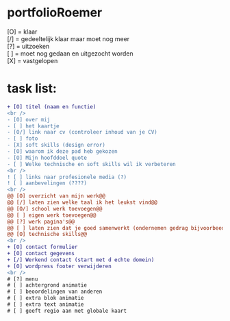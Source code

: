 # portfolioRoemer
[O] = klaar <br>
[/] = gedeeltelijk klaar maar moet nog meer <br>
[?] = uitzoeken <br>
[ ] = moet nog gedaan en uitgezocht worden <br> 
[X] = vastgelopen
# task list:
```diff
+ [O] titel (naam en functie)
<br />
- [O] over mij
- [ ] het kaartje
- [O/] link naar cv (controleer inhoud van je CV)
- [ ] foto
- [X] soft skills (design error)
- [O] waarom ik deze pad heb gekozen
- [O] Mijn hoofddoel quote
- [ ] Welke technische en soft skills wil ik verbeteren
<br />
! [ ] links naar profesionele media (?)
! [ ] aanbevelingen (????)
<br />
@@ [O] overzicht van mijn werk@@
@@ [/] laten zien welke taal ik het leukst vind@@
@@ [O/] school werk toevoegen@@
@@ [ ] eigen werk toevoegen@@
@@ [?] werk pagina's@@
@@ [ ] laten zien dat je goed samenwerkt (ondernemen gedrag bijvoorbeed)@@
@@ [O] technische skills@@ 
<br />
+ [O] contact formulier
+ [O] contact gegevens
+ [/] Werkend contact (start met d echte domein)
+ [O] wordpress footer verwijderen
<br />
# [?] menu
# [ ] achtergrond animatie
# [ ] beoordelingen van anderen
# [ ] extra blok animatie
# [ ] extra text animatie
# [ ] geeft regio aan met globale kaart
```
